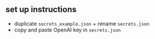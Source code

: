 ## set up instructions

- duplicate `secrets_example.json` + rename `secrets.json`
- copy and paste OpenAI key in `secrets.json`
